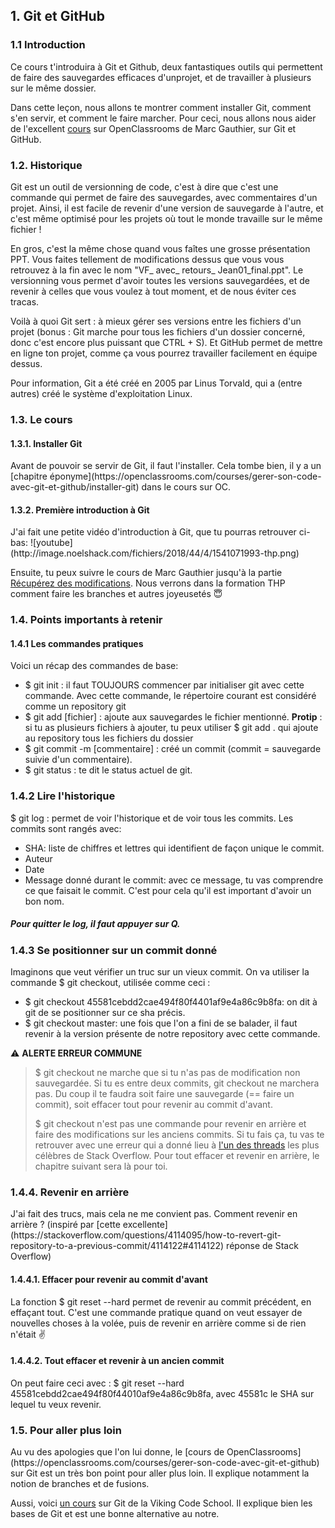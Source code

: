 <h2>1. Git et GitHub</h2>
<h3>1.1 Introduction</h3>
Ce cours t'introduira à Git et Github, deux fantastiques outils qui permettent de faire des sauvegardes efficaces d'unprojet, et de travailler à plusieurs sur le même dossier.

Dans cette leçon, nous allons te montrer comment installer Git, comment s'en servir, et comment le faire marcher. Pour ceci, nous allons nous aider de l'excellent [cours](https://openclassrooms.com/courses/gerer-son-code-avec-git-et-github) sur OpenClassrooms de Marc Gauthier, sur Git et GitHub.

<h3>1.2. Historique</h3>
Git est un outil de versionning de code, c'est à dire que c'est une commande qui permet de faire des sauvegardes, avec commentaires d'un projet. Ainsi, il est facile de revenir d'une version de sauvegarde à l'autre, et c'est même optimisé pour les projets où tout le monde travaille sur le même fichier !

En gros, c'est la même chose quand vous faîtes une grosse présentation PPT. Vous faites tellement de modifications dessus que vous vous retrouvez à la fin avec le nom "VF_ avec_ retours_ Jean01_final.ppt". Le versionning vous permet d'avoir toutes les versions sauvegardées, et de revenir à celles que vous voulez à tout moment, et de nous éviter ces tracas.

Voilà à quoi Git sert : à mieux gérer ses versions entre les fichiers d'un projet (bonus : Git marche pour tous les fichiers d'un dossier concerné, donc c'est encore plus puissant que CTRL + S). Et GitHub permet de mettre en ligne ton projet, comme ça vous pourrez travailler facilement en équipe dessus.

Pour information, Git a été créé en 2005 par Linus Torvald, qui a (entre autres) créé le système d'exploitation Linux.

<h3>1.3. Le cours</h3>
<h4>1.3.1. Installer Git</h4>
Avant de pouvoir se servir de Git, il faut l'installer. Cela tombe bien, il y a un [chapitre éponyme](https://openclassrooms.com/courses/gerer-son-code-avec-git-et-github/installer-git) dans le cours sur OC.

<h4>1.3.2. Première introduction à Git</h4>
J'ai fait une petite vidéo d'introduction à Git, que tu pourras retrouver ci-bas:
![youtube](http://image.noelshack.com/fichiers/2018/44/4/1541071993-thp.png) 

Ensuite, tu peux suivre le cours de Marc Gauthier jusqu'à la partie [Récupérez des modifications](https://openclassrooms.com/courses/gerer-son-code-avec-git-et-github/recuperer-des-modifications). Nous verrons dans la formation THP comment faire les branches et autres joyeusetés 😇

<h3>1.4. Points importants à retenir</h3>
<h4>1.4.1 Les commandes pratiques</h4>
Voici un récap des commandes de base:  

* $ git init : il faut TOUJOURS commencer par initialiser git avec cette commande. Avec cette commande, le répertoire courant est considéré comme un repository git  
* $ git add [fichier] : ajoute aux sauvegardes le fichier mentionné. **Protip** : si tu as plusieurs fichiers à ajouter, tu peux utiliser $ git add . qui ajoute au repository tous les fichiers du dossier  
* $ git commit -m [commentaire] : créé un commit (commit = sauvegarde suivie d'un commentaire).  
* $ git status : te dit le status actuel de git.
<h3>1.4.2 Lire l'historique</h3>
$ git log : permet de voir l'historique et de voir tous les commits. Les commits sont rangés avec:  

* SHA: liste de chiffres et lettres qui identifient de façon unique le commit.  
* Auteur  
* Date  
* Message donné durant le commit: avec ce message, tu vas comprendre ce que faisait le commit. C'est pour cela qu'il est important d'avoir un bon nom.
<h5>Pour quitter le log, il faut appuyer sur Q.</h5>

<h3>1.4.3 Se positionner sur un commit donné</h3>
Imaginons que veut vérifier un truc sur un vieux commit. On va utiliser la commande $ git checkout, utilisée comme ceci :  

* $ git checkout 45581cebdd2cae494f80f4401af9e4a86c9b8fa: on dit à git de se positionner sur ce sha précis.  
* $ git checkout master: une fois que l'on a fini de se balader, il faut revenir à la version présente de notre repository avec cette commande.

⚠️ **ALERTE ERREUR COMMUNE**

>$ git checkout ne marche que si tu n'as pas de modification non sauvegardée. Si tu es entre deux commits, git checkout ne marchera pas. Du coup il te faudra soit faire une sauvegarde (== faire un commit), soit effacer tout pour revenir au commit d'avant.
>
>$ git checkout n'est pas une commande pour revenir en arrière et faire des modifications sur les anciens commits. Si tu fais ça, tu vas te retrouver avec une erreur qui a donné lieu à [l'un des threads](https://stackoverflow.com/questions/5772192/how-can-i-reconcile-detached-head-with-master-origin) les plus célèbres de Stack Overflow. Pour tout effacer et revenir en arrière, le chapitre suivant sera là pour toi.

<h3>1.4.4. Revenir en arrière</h3>
J'ai fait des trucs, mais cela ne me convient pas. Comment revenir en arrière ? (inspiré par [cette excellente](https://stackoverflow.com/questions/4114095/how-to-revert-git-repository-to-a-previous-commit/4114122#4114122) réponse de Stack Overflow)

<h4>1.4.4.1. Effacer pour revenir au commit d'avant</h4>
La fonction $ git reset --hard permet de revenir au commit précédent, en effaçant tout. C'est une commande pratique quand on veut essayer de nouvelles choses à la volée, puis de revenir en arrière comme si de rien n'était ✌️

<h4>1.4.4.2. Tout effacer et revenir à un ancien commit</h4>
On peut faire ceci avec : $ git reset --hard 45581cebdd2cae494f80f44010af9e4a86c9b8fa, avec 45581c le SHA sur lequel tu veux revenir.

<h3>1.5. Pour aller plus loin</h3>
Au vu des apologies que l'on lui donne, le [cours de OpenClassrooms](https://openclassrooms.com/courses/gerer-son-code-avec-git-et-github) sur Git est un très bon point pour aller plus loin. Il explique notamment la notion de branches et de fusions.

Aussi, voici [un cours](https://www.vikingcodeschool.com/web-development-basics/getting-to-know-git) sur Git de la Viking Code School. Il explique bien les bases de Git et est une bonne alternative au notre.

